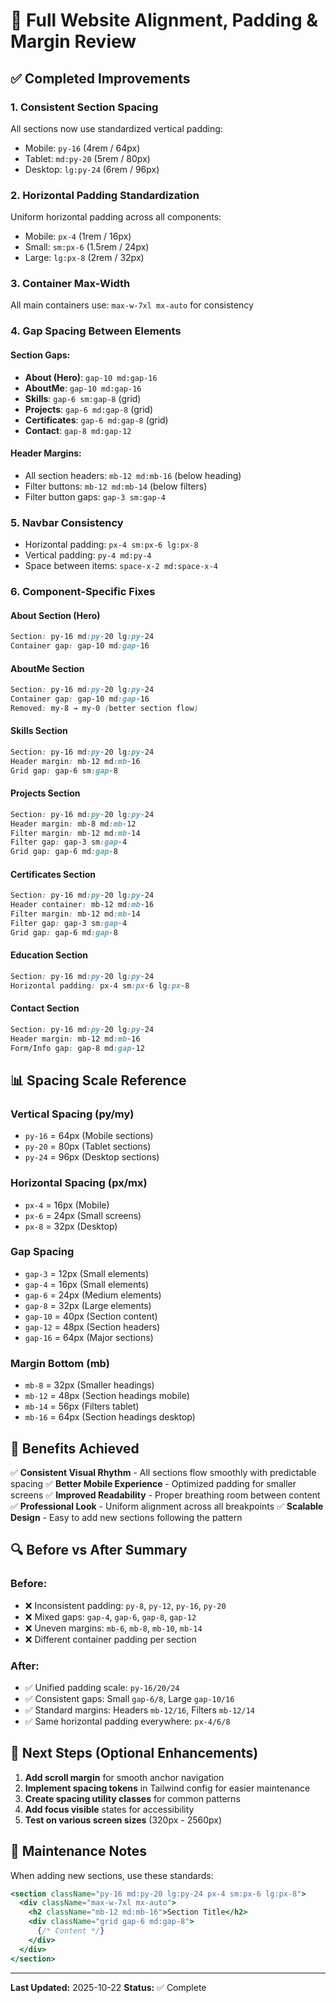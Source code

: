 # 🎨 Full Website Alignment, Padding & Margin Review

## ✅ Completed Improvements

### 1. **Consistent Section Spacing**
All sections now use standardized vertical padding:
- Mobile: `py-16` (4rem / 64px)
- Tablet: `md:py-20` (5rem / 80px)  
- Desktop: `lg:py-24` (6rem / 96px)

### 2. **Horizontal Padding Standardization**
Uniform horizontal padding across all components:
- Mobile: `px-4` (1rem / 16px)
- Small: `sm:px-6` (1.5rem / 24px)
- Large: `lg:px-8` (2rem / 32px)

### 3. **Container Max-Width**
All main containers use: `max-w-7xl mx-auto` for consistency

### 4. **Gap Spacing Between Elements**

#### Section Gaps:
- **About (Hero)**: `gap-10 md:gap-16`
- **AboutMe**: `gap-10 md:gap-16`
- **Skills**: `gap-6 sm:gap-8` (grid)
- **Projects**: `gap-6 md:gap-8` (grid)
- **Certificates**: `gap-6 md:gap-8` (grid)
- **Contact**: `gap-8 md:gap-12`

#### Header Margins:
- All section headers: `mb-12 md:mb-16` (below heading)
- Filter buttons: `mb-12 md:mb-14` (below filters)
- Filter button gaps: `gap-3 sm:gap-4`

### 5. **Navbar Consistency**
- Horizontal padding: `px-4 sm:px-6 lg:px-8`
- Vertical padding: `py-4 md:py-4`
- Space between items: `space-x-2 md:space-x-4`

### 6. **Component-Specific Fixes**

#### About Section (Hero)
```css
Section: py-16 md:py-20 lg:py-24
Container gap: gap-10 md:gap-16
```

#### AboutMe Section
```css
Section: py-16 md:py-20 lg:py-24
Container gap: gap-10 md:gap-16
Removed: my-8 → my-0 (better section flow)
```

#### Skills Section
```css
Section: py-16 md:py-20 lg:py-24
Header margin: mb-12 md:mb-16
Grid gap: gap-6 sm:gap-8
```

#### Projects Section
```css
Section: py-16 md:py-20 lg:py-24
Header margin: mb-8 md:mb-12
Filter margin: mb-12 md:mb-14
Filter gap: gap-3 sm:gap-4
Grid gap: gap-6 md:gap-8
```

#### Certificates Section
```css
Section: py-16 md:py-20 lg:py-24
Header container: mb-12 md:mb-16
Filter margin: mb-12 md:mb-14
Filter gap: gap-3 sm:gap-4
Grid gap: gap-6 md:gap-8
```

#### Education Section
```css
Section: py-16 md:py-20 lg:py-24
Horizontal padding: px-4 sm:px-6 lg:px-8
```

#### Contact Section
```css
Section: py-16 md:py-20 lg:py-24
Header margin: mb-12 md:mb-16
Form/Info gap: gap-8 md:gap-12
```

## 📊 Spacing Scale Reference

### Vertical Spacing (py/my)
- `py-16` = 64px (Mobile sections)
- `py-20` = 80px (Tablet sections)
- `py-24` = 96px (Desktop sections)

### Horizontal Spacing (px/mx)
- `px-4` = 16px (Mobile)
- `px-6` = 24px (Small screens)
- `px-8` = 32px (Desktop)

### Gap Spacing
- `gap-3` = 12px (Small elements)
- `gap-4` = 16px (Small elements)
- `gap-6` = 24px (Medium elements)
- `gap-8` = 32px (Large elements)
- `gap-10` = 40px (Section content)
- `gap-12` = 48px (Section headers)
- `gap-16` = 64px (Major sections)

### Margin Bottom (mb)
- `mb-8` = 32px (Smaller headings)
- `mb-12` = 48px (Section headings mobile)
- `mb-14` = 56px (Filters tablet)
- `mb-16` = 64px (Section headings desktop)

## 🎯 Benefits Achieved

✅ **Consistent Visual Rhythm** - All sections flow smoothly with predictable spacing
✅ **Better Mobile Experience** - Optimized padding for smaller screens
✅ **Improved Readability** - Proper breathing room between content
✅ **Professional Look** - Uniform alignment across all breakpoints
✅ **Scalable Design** - Easy to add new sections following the pattern

## 🔍 Before vs After Summary

### Before:
- ❌ Inconsistent padding: `py-8`, `py-12`, `py-16`, `py-20`
- ❌ Mixed gaps: `gap-4`, `gap-6`, `gap-8`, `gap-12`
- ❌ Uneven margins: `mb-6`, `mb-8`, `mb-10`, `mb-14`
- ❌ Different container padding per section

### After:
- ✅ Unified padding scale: `py-16/20/24`
- ✅ Consistent gaps: Small `gap-6/8`, Large `gap-10/16`
- ✅ Standard margins: Headers `mb-12/16`, Filters `mb-12/14`
- ✅ Same horizontal padding everywhere: `px-4/6/8`

## 🚀 Next Steps (Optional Enhancements)

1. **Add scroll margin** for smooth anchor navigation
2. **Implement spacing tokens** in Tailwind config for easier maintenance
3. **Create spacing utility classes** for common patterns
4. **Add focus visible** states for accessibility
5. **Test on various screen sizes** (320px - 2560px)

## 📝 Maintenance Notes

When adding new sections, use these standards:
```jsx
<section className="py-16 md:py-20 lg:py-24 px-4 sm:px-6 lg:px-8">
  <div className="max-w-7xl mx-auto">
    <h2 className="mb-12 md:mb-16">Section Title</h2>
    <div className="grid gap-6 md:gap-8">
      {/* Content */}
    </div>
  </div>
</section>
```

---
**Last Updated:** 2025-10-22
**Status:** ✅ Complete
